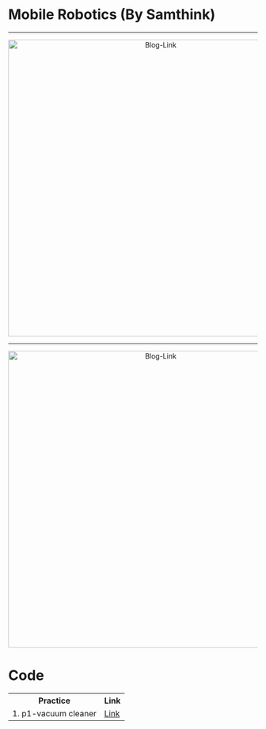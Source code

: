 # Mobile Robotics (By Samthink)

-----------

<div align="center">
  <a href="https://samthinkgit.github.io/mobile-robotics-blog/">
    <img src="https://github.com/user-attachments/assets/1911a228-18f1-4bf1-ab45-c74e11a6a4c4"
    width="600"
    alt="Blog-Link">
  </a>
</div>

---------

<div align="center">
  <a href="https://github.com/SamthinkGit/mobile-robotics-blog">
    <img src="https://github.com/user-attachments/assets/a7e6e225-b9fb-4735-9599-fdc0c06e8853"
    width="600"
    alt="Blog-Link">
  </a>
</div>

# Code

<table align="center">
  <tr>
    <th>Practice</th>
    <th>Link</th>
  </tr>
  <tr>
    <td>1. p1-vacuum cleaner</td>
    <td><a href="https://github.com/urjc-docencia-robotica-movil/p1-vacuum-cleaner-24-25-SamthinkGit">Link</a></td>
  </tr>
</table>
